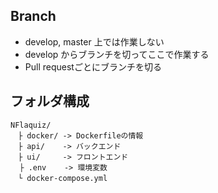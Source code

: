 ## Branch
* develop, master 上では作業しない
* develop からブランチを切ってここで作業する
* Pull requestごとにブランチを切る

## フォルダ構成
```
NFlaquiz/
　├ docker/ -> Dockerfileの情報
　├ api/    -> バックエンド
　├ ui/     -> フロントエンド
  ├ .env    -> 環境変数
　└ docker-compose.yml
 ```
